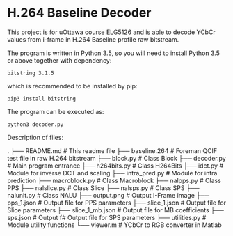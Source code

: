 # H.264 Baseline Decoder

This project is for uOttawa course ELG5126 and is able to decode YCbCr values from i-frame in H.264 Baseline profile raw bitstream.

The program is written in Python 3.5, so you will need to install Python 3.5 or above together with dependency:

    bitstring 3.1.5

which is recommended to be installed by pip:

    pip3 install bitstring

The program can be executed as:

    python3 decoder.py


Description of files:

.
├── README.md           # This readme file
├── baseline.264        # Foreman QCIF test file in raw H.264 bitstream
├── block.py            # Class Block
├── decoder.py          # Main program entrance
├── h264bits.py         # Class H264Bits 
├── idct.py             # Module for inverse DCT and scaling
├── intra_pred.py       # Module for intra prediction
├── macroblock.py       # Class Macroblock
├── nalpps.py           # Class PPS
├── nalslice.py         # Class Slice
├── nalsps.py           # Class SPS
├── nalunit.py          # Class NALU
├── output.png          # Output I-Frame image
├── pps_1.json          # Output file for PPS parameters
├── slice_1.json        # Output file for Slice parameters
├── slice_1_mb.json     # Output file for MB coefficients
├── sps.json            # Output f# Output file for SPS parameters
├── utilities.py        # Module utility functions
└── viewer.m            # YCbCr to RGB converter in Matlab